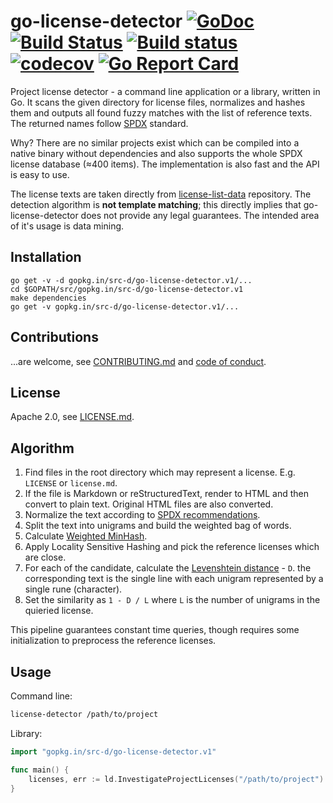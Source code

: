 # go-license-detector [![GoDoc](https://godoc.org/gopkg.in/src-d/go-license-detector.v1?status.svg)](http://godoc.org/gopkg.in/src-d/go-license-detector.v1) [![Build Status](https://travis-ci.org/src-d/go-license-detector.svg?branch=master)](https://travis-ci.org/src-d/go-license-detector) [![Build status](https://ci.appveyor.com/api/projects/status/bxixhg99ewcgc5i5?svg=true)](https://ci.appveyor.com/project/vmarkovtsev/go-license-detector) [![codecov](https://codecov.io/github/src-d/go-license-detector/coverage.svg)](https://codecov.io/gh/src-d/go-license-detector) [![Go Report Card](https://goreportcard.com/badge/github.com/src-d/go-license-detector)](https://goreportcard.com/report/github.com/src-d/go-license-detector)

Project license detector - a command line application or a library, written in Go.
It scans the given directory for license files, normalizes and hashes them and outputs
all found fuzzy matches with the list of reference texts.
The returned names follow [SPDX](https://spdx.org/licenses/) standard.

Why? There are no similar projects exist which can be compiled into a native binary without
dependencies and also supports the whole SPDX license database (≈400 items).
The implementation is also fast and the API is easy to use.

The license texts are taken directly from [license-list-data](https://github.com/spdx/license-list-data)
repository. The detection algorithm is **not template matching**;
this directly implies that go-license-detector does not provide any legal guarantees.
The intended area of it's usage is data mining.

## Installation

```
go get -v -d gopkg.in/src-d/go-license-detector.v1/...
cd $GOPATH/src/gopkg.in/src-d/go-license-detector.v1
make dependencies
go get -v gopkg.in/src-d/go-license-detector.v1/...
```

## Contributions

...are welcome, see [CONTRIBUTING.md](CONTRIBUTING.md) and [code of conduct](CODE_OF_CONDUCT.md).

## License

Apache 2.0, see [LICENSE.md](LICENSE.md).

## Algorithm

1. Find files in the root directory which may represent a license. E.g. `LICENSE` or `license.md`.
2. If the file is Markdown or reStructuredText, render to HTML and then convert to plain text. Original HTML files are also converted.
3. Normalize the text according to [SPDX recommendations](https://spdx.org/spdx-license-list/matching-guidelines).
4. Split the text into unigrams and build the weighted bag of words.
5. Calculate [Weighted MinHash](https://static.googleusercontent.com/media/research.google.com/en//pubs/archive/36928.pdf).
6. Apply Locality Sensitive Hashing and pick the reference licenses which are close.
7. For each of the candidate, calculate the [Levenshtein distance](https://en.wikipedia.org/wiki/Levenshtein_distance) - `D`.
the corresponding text is the single line with each unigram represented by a single rune (character).
8. Set the similarity as `1 - D / L` where `L` is the number of unigrams in the quieried license.

This pipeline guarantees constant time queries, though requires some initialization to preprocess
the reference licenses.

## Usage

Command line:

```bash
license-detector /path/to/project
```

Library:

```go
import "gopkg.in/src-d/go-license-detector.v1"

func main() {
	licenses, err := ld.InvestigateProjectLicenses("/path/to/project")
}
```